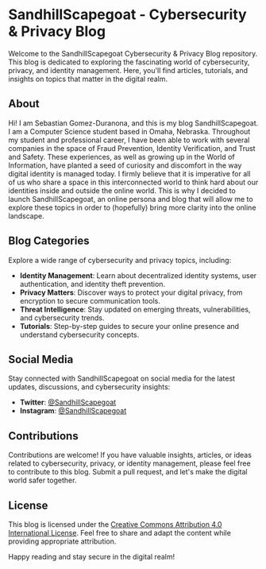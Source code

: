 # SandhillScapegoat - Cybersecurity & Privacy Blog

Welcome to the SandhillScapegoat Cybersecurity & Privacy Blog repository. This blog is dedicated to exploring the fascinating world of cybersecurity, privacy, and identity management. Here, you'll find articles, tutorials, and insights on topics that matter in the digital realm.

<!--
## Table of Contents

- [About](#about)
- [Blog Categories](#blog-categories)
- [Blog Highlights](#blog-highlights)
- [Social Media](#social-media)
- [Contributions](#contributions)
- [License](#license)
-->
## About

Hi! I am Sebastian Gomez-Duranona, and this is my blog SandhillScapegoat. I am a Computer Science student based in Omaha, Nebraska. Throughout my student and professional career, I have been able to work with several companies in the space of Fraud Prevention, Identity Verification, and Trust and Safety. These experiences, as well as growing up in the World of Information, have planted a seed of curiosity and discomfort in the way digital identity is managed today. I firmly believe that it is imperative for all of us who share a space in this interconnected world to think hard about our identities inside and outside the online world. This is why I decided to launch SandhillScapegoat, an online persona and blog that will allow me to explore these topics in order to (hopefully) bring more clarity into the online landscape.

## Blog Categories

Explore a wide range of cybersecurity and privacy topics, including:

- **Identity Management**: Learn about decentralized identity systems, user authentication, and identity theft prevention.
- **Privacy Matters**: Discover ways to protect your digital privacy, from encryption to secure communication tools.
- **Threat Intelligence**: Stay updated on emerging threats, vulnerabilities, and cybersecurity trends.
- **Tutorials**: Step-by-step guides to secure your online presence and understand cybersecurity concepts.

<!--
## Blog Highlights

- [**Title of a Blog Post 1**](link-to-blog-post-1): A brief description of the first highlight.
- [**Title of a Blog Post 2**](link-to-blog-post-2): A brief description of the second highlight.
- [**Title of a Blog Post 3**](link-to-blog-post-3): A brief description of the third highlight.
-->
## Social Media

Stay connected with SandhillScapegoat on social media for the latest updates, discussions, and cybersecurity insights:

- **Twitter**: [@SandhillScapegoat](link-to-twitter)
- **Instagram**: [@SandhillScapegoat](link-to-instagram)

## Contributions

Contributions are welcome! If you have valuable insights, articles, or ideas related to cybersecurity, privacy, or identity management, please feel free to contribute to this blog. Submit a pull request, and let's make the digital world safer together.

## License

This blog is licensed under the [Creative Commons Attribution 4.0 International License](link-to-license). Feel free to share and adapt the content while providing appropriate attribution.

Happy reading and stay secure in the digital realm!
